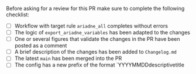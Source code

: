 Before asking for a review for this PR make sure to complete the following checklist:

- [ ] Workflow with target rule `ariadne_all` completes without errors
- [ ] The logic of `export_ariadne_variables` has been adapted to the changes
- [ ] One or several figures that validate the changes in the PR have been posted as a comment
- [ ] A brief description of the changes has been added to `Changelog.md`
- [ ] The latest `main` has been merged into the PR
- [ ] The config has a new prefix of the format `YYYYMMDDdescriptivetitle
